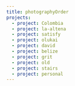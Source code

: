 ```yaml
---
title: photographyOrder
projects:
  - project: Colombia
  - project: la-altena
  - project: satisfy
  - project: olukai
  - project: david
  - project: belize
  - project: grit
  - project: old
  - project: stairs
  - project: personal
---
```


